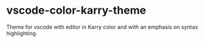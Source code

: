# vscode-color-karry-theme
Theme for vscode with editor in Karry color and with an emphasis on syntax highlighting.
